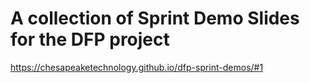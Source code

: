 # A collection of Sprint Demo Slides for the DFP project

https://chesapeaketechnology.github.io/dfp-sprint-demos/#1
